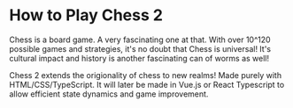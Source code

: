 # How to Play Chess 2

Chess is a board game. A very fascinating one at that.
With over 10^120 possible games and strategies, it's no doubt that Chess is universal!
It's cultural impact and history is another fascinating can of worms as well!

Chess 2 extends the origionality of chess to new realms! Made purely with HTML/CSS/TypeScript.
It will later be made in Vue.js or React Typescript to allow efficient state dynamics and game improvement.
